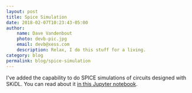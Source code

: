 ```yaml
---
layout: post
title: Spice Simulation
date: 2018-02-07T10:23:43-05:00
author:
    name: Dave Vandenbout
    photo: devb-pic.jpg
    email: devb@xess.com
    description: Relax, I do this stuff for a living.
category: blog
permalink: blog/spice-simulation
---
```


I've added the capability to do SPICE simulations of circuits designed with SKiDL.
You can read about it
[in this Jupyter notebook](https://github.com/xesscorp/skidl/tree/master/examples/spice-sim-intro/spice-sim-intro.ipynb).
